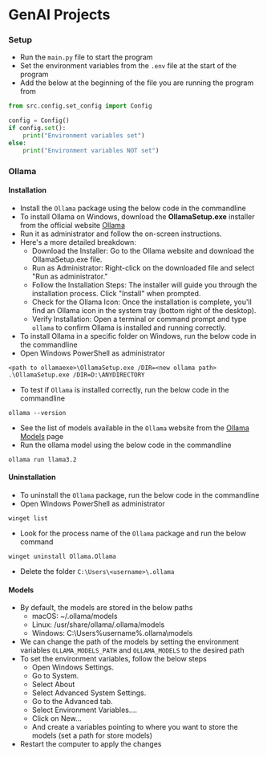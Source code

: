 # GenAI Projects

### Setup
* Run the `main.py` file to start the program
* Set the environment variables from the `.env` file at the start of the program
* Add the below at the beginning of the file you are running the program from
```python
from src.config.set_config import Config

config = Config()
if config.set():
    print("Environment variables set")
else:
    print("Environment variables NOT set")
```


### Ollama
#### Installation
* Install the `Ollama` package using the below code in the commandline 
* To install Ollama on Windows, download the **OllamaSetup.exe** installer from the official website [Ollama](https://ollama.com/)
* Run it as administrator and follow the on-screen instructions. 
* Here's a more detailed breakdown:
  * Download the Installer: Go to the Ollama website and download the OllamaSetup.exe file. 
  * Run as Administrator: Right-click on the downloaded file and select "Run as administrator."
  * Follow the Installation Steps: The installer will guide you through the installation process. Click "Install" when prompted. 
  * Check for the Ollama Icon: Once the installation is complete, you'll find an Ollama icon in the system tray (bottom right of the desktop). 
  * Verify Installation: Open a terminal or command prompt and type `ollama` to confirm Ollama is installed and running correctly.
* To install Ollama in a specific folder on Windows, run the below code in the commandline
* Open Windows PowerShell as administrator
```commandline
<path to ollamaexe>\OllamaSetup.exe /DIR=<new ollama path>
.\OllamaSetup.exe /DIR=D:\ANYDIRECTORY
```
* To test if `Ollama` is installed correctly, run the below code in the commandline
```commandline
ollama --version
```
* See the list of models available in the `Ollama` website from the [Ollama Models](https://github.com/ollama/ollama?tab=readme-ov-file#model-library) page
* Run the ollama model using the below code in the commandline
```commandline
ollama run llama3.2
```
#### Uninstallation
* To uninstall the `Ollama` package, run the below code in the commandline
* Open Windows PowerShell as administrator
```commandline
winget list
```
* Look for the process name of the `Ollama` package and run the below command
```commandline
winget uninstall Ollama.Ollama
```
* Delete the folder `C:\Users\<username>\.ollama`

#### Models
* By default, the models are stored in the below paths 
  * macOS: ~/.ollama/models 
  * Linux: /usr/share/ollama/.ollama/models 
  * Windows: C:\Users\%username%\.ollama\models
* We can change the path of the models by setting the environment variables `OLLAMA_MODELS_PATH` and `OLLAMA_MODELS` to the desired path
* To set the environment variables, follow the below steps 
  * Open Windows Settings. 
  * Go to System. 
  * Select About 
  * Select Advanced System Settings. 
  * Go to the Advanced tab. 
  * Select Environment Variables.... 
  * Click on New... 
  * And create a variables pointing to where you want to store the models (set a path for store models)
* Restart the computer to apply the changes
